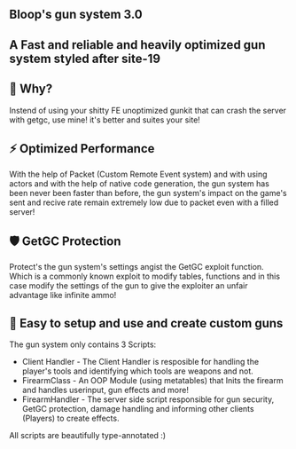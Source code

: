 ## Bloop's gun system 3.0
## A Fast and reliable and heavily optimized gun system styled after site-19

## 🤔 Why?
Instend of using your shitty FE unoptimized gunkit that can crash the server with getgc, use mine! it's better and suites your site!

## ⚡ Optimized Performance
With the help of Packet (Custom Remote Event system) and with using actors and with the help of native code generation, the gun system has been never been faster than before, the gun system's impact on the game's sent and recive rate remain extremely low due to packet even with a filled server!

## 🛡️ GetGC Protection
Protect's the gun system's settings angist the GetGC exploit function. Which is a commonly known exploit to modify tables, functions and in this case modify the settings of the gun to give the exploiter an unfair advantage like infinite ammo!

## 🚀 Easy to setup and use and create custom guns
The gun system only contains 3 Scripts:
* Client Handler - The Client Handler is resposible for handling the player's tools and identifying which tools are weapons and not.
* FirearmClass - An OOP Module (using metatables) that Inits the firearm and handles userinput, gun effects and more!
* FirearmHandler - The server side script responsible for gun security, GetGC protection, damage handling and informing other clients (Players) to create effects.

All scripts are beautifully type-annotated :)
